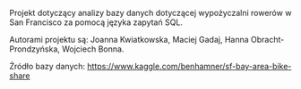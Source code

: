 Projekt dotyczący analizy bazy danych dotyczącej wypożyczalni rowerów w San Francisco za pomocą języka zapytań SQL.

Autorami projektu są:
Joanna Kwiatkowska,
Maciej Gadaj,
Hanna Obracht-Prondzyńska,
Wojciech Bonna.

Źródło bazy danych: https://www.kaggle.com/benhamner/sf-bay-area-bike-share